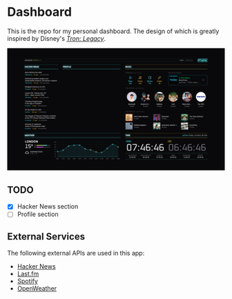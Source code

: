 # Dashboard

This is the repo for my personal dashboard. The design of which is greatly inspired by Disney's _[Tron: Legacy](https://en.wikipedia.org/wiki/Tron:_Legacy)_.

![Screenshot of Dashboard](/public/images/screenshot.png)

## TODO

- [x] Hacker News section
- [ ] Profile section

## External Services

The following external APIs are used in this app:

- [Hacker News](https://github.com/HackerNews/API)
- [Last.fm](https://www.last.fm/api)
- [Spotify](https://developer.spotify.com/documentation/web-api)
- [OpenWeather](https://openweathermap.org/api)
